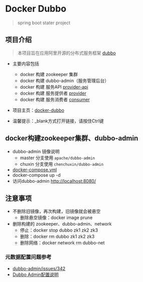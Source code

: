 # Docker Dubbo
> spring boot stater project

## 项目介绍
> 本项目旨在应用阿里开源的分布式服务框架 [dubbo](http://dubbo.apache.org/zh-cn/)

- 主要内容包括
  - docker 构建 zookeeper 集群
  - docker 构建 dubbo-admin（服务管理后台）
  - docker 构建 服务API [provider-api](provider-api)
  - docker 构建 服务提供者 [provider](provider)
  - docker 构建 服务消费者 [consumer](consumer)

- 项目主页：[docker-dubbo](https://amoswang0626.github.io/docker-dubbo/)
- 温馨提示：_blank方式打开链接，请按住Ctrl键


## docker构建zookeeper集群、dubbo-admin
  - dubbo-admin 镜像说明
    - master 分支使用 `apache/dubbo-admin`
    - chuxin 分支使用 `chenchuxin/dubbo-admin`
  - [docker-compose.yml](docker-compose.yml)
  - docker-compose up -d
  - 访问dubbo-admin [http://localhost:8080/](http://localhost:8080/)

## 注意事项
- 不删除旧镜像，再次构建，旧镜像就会被悬空
  - 删除悬空镜像：docker image prune
- 删除构建的 zookeeper、dubbo-admin、network
  - 停止：docker stop dubbo zk1 zk2 zk3
  - 删除：docker rm dubbo zk1 zk2 zk3
  - 删除网络：docker network rm dubbo-net

### 元数据配置问题参考
- [dubbo-admin/issues/342](https://github.com/apache/dubbo-admin/issues/342)
- [Dubbo Admin配置说明](https://github.com/apache/dubbo-admin/wiki/Dubbo-Admin-configuration)
